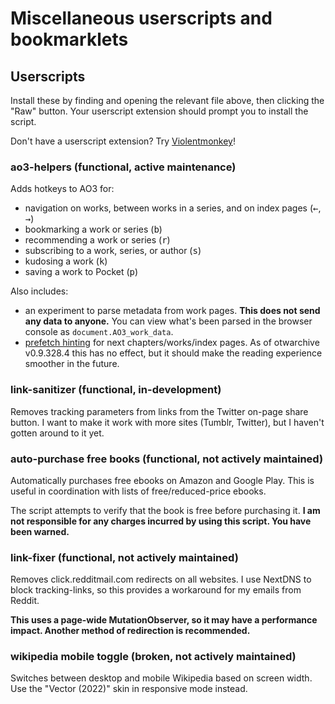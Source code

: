 # Miscellaneous userscripts and bookmarklets

## Userscripts

Install these by finding and opening the relevant file above, then clicking the
"Raw" button. Your userscript extension should prompt you to install the script.

Don't have a userscript extension? Try
[Violentmonkey](https://violentmonkey.github.io/)!

### ao3-helpers (functional, active maintenance)

Adds hotkeys to AO3 for:

- navigation on works, between works in a series, and on index pages
  (<kbd>←</kbd>, <kbd>→</kbd>)
- bookmarking a work or series (<kbd>b</kbd>)
- recommending a work or series (<kbd>r</kbd>)
- subscribing to a work, series, or author (<kbd>s</kbd>)
- kudosing a work (<kbd>k</kbd>)
- saving a work to Pocket (<kbd>p</kbd>)

Also includes:

- an experiment to parse metadata from work pages. **This does not send any data
  to anyone.** You can view what's been parsed in the browser console as
  `document.AO3_work_data`.
- [prefetch hinting][mdn-prefetch-faq] for next chapters/works/index pages. As
  of otwarchive v0.9.328.4 this has no effect, but it should make the reading
  experience smoother in the future.

### link-sanitizer (functional, in-development)

Removes tracking parameters from links from the Twitter on-page share button. I
want to make it work with more sites (Tumblr, Twitter), but I haven't gotten
around to it yet.

### auto-purchase free books (functional, not actively maintained)

Automatically purchases free ebooks on Amazon and Google Play. This is useful in
coordination with lists of free/reduced-price ebooks.

The script attempts to verify that the book is free before purchasing it. **I am
not responsible for any charges incurred by using this script. You have been
warned.**

### link-fixer (functional, not actively maintained)

Removes click.redditmail.com redirects on all websites. I use NextDNS to block
tracking-links, so this provides a workaround for my emails from Reddit.

**This uses a page-wide MutationObserver, so it may have a performance impact.
Another method of redirection is recommended.**

### wikipedia mobile toggle (broken, not actively maintained)

Switches between desktop and mobile Wikipedia based on screen width. Use the
"Vector (2022)" skin in responsive mode instead.

[mdn-prefetch-faq]:
	https://developer.mozilla.org/en-US/docs/Web/HTTP/Link_prefetching_FAQ
